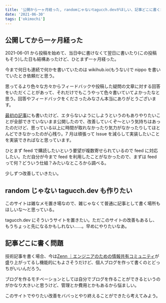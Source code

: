 ```yaml
---
title: '公開から一ヶ月経った, randomじゃないtagucch.devがほしい、記事どこに書くか問題'
date: '2021-06-30'
tags: ['okimochi']
---
```


## 公開してから一ヶ月経った

2021-06-01 から投稿を始めて、当日中に書けなくて翌日に書いたり(この投稿もそう)した日も結構あったけど、ひとまず一ヶ月経った。

今まで何日も連続で何かを書いていたのは wikihub.io(もうない)で nippo を書いていたとき依頼だと思う。

思ってるより色々な方々からフィードバックや投稿した疑問の文章に対する回答をいただくことがあって、それだけでもこうやって色々書いていてよかったなと思う。回答やフィードバックをくださったみなさん本当にありがとうございます。

[最初の記事](/posts/2021-06-01-first-post)にも書いたけど、エタらないようにしようというのもありやりたいことが全部できていないまま公開したので、改善していくぞ〜という気持ちはあったのだけど、思っている以上に時間が取れなかったり気力がなかったりしてほとんどできなかったのが心残り。7 月は頑張って Issue を減らして実装したいことを実装できればなと思っています。

ひとまず feed で購読したいという要望が複数寄せられているので feed に対応したい。ただ自分が今まで feed を利用したことがなかったので、まずは feed って何？どういう仕組？みたいなところから調べる。

少しずつ改善していきたい。

## random じゃない tagucch.dev も作りたい

このサイトは雑なメモ置き場なので、雑じゃなくて普通に記事として書く場所もほしいな〜と思っている。

tagucch.dev にそういうサイトを置きたい。ただこのサイトの改善もあるし、もうちょっと先になるかもしれない……。早めにやりたいなあ。

## 記事どこに書く問題

技術記事を書く場合、今は[Zenn ｜エンジニアのための情報共有コミュニティ](https://zenn.dev/)が盛り上がってるし機能的にもよさそうだけど、個人ブログを作って書くのとどっちがいいんだろう。

ブログを作るモチベーションとしては自分でブログを作ることができるというのがかなり大きいと思うけど、管理とか費用とかもあるから悩ましい。

このサイトでやりたい改善をババっとやり終えることができたら考えてみよう。
